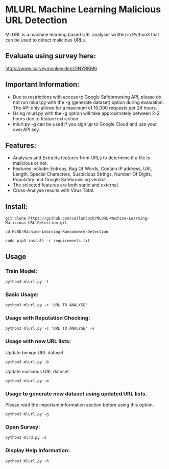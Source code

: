 # MLURL Machine Learning Malicious URL Detection
MLURL is a machine learning based URL analyser written in Python3 that can be used to detect malicious URLs.

## Evaluate using survey here:
https://www.surveymonkey.de/r/GNYBKM6

## Important Information:
* Due to restrictions with access to Google Safebrowsing API, please do not run mlurl.py with the -g (generate dataset) option during evaluation. The API only allows for a maximum of 10,000 requests per 24 hours. 
* Using mlurl.py with the -g option will take approximately between 2-3 hours due to feature extraction.
* mlurl.py -g can be used if you sign up to Google Cloud and use your own API key. 

## Features:
* Analyses and Extracts features from URLs to determine if a file is malicious or not.
* Features include: Entropy, Bag Of Words, Contain IP address, URL Length, Special Characters, Suspicious Strings, Number Of Digits, Populatiry and Google Safebrowsing verdict.
* The selected features are both static and external.   
* Cross-Analyse results with Virus Total.

## Install:
```
git clone https://github.com/callumlock/MLURL-Machine-Learning-Malicious-URL-Detection.git

cd MLRD-Machine-Learning-Ransomware-Detection

sudo pip3 install -r requirements.txt
```
## Usage

### Train Model:
```
python3 mlurl.py -t
```
### Basic Usage:
```
python3 mlurl.py -c 'URL TO ANALYSE'
```

### Usage with Reputation Checking:
```
python3 mlurl.py -c 'URL TO ANALYSE' -v
```

### Usage with new URL lists:
Update benign URL dataset.
```
python3 mlurl.py -b
```
Update malicious URL dataset.
```
python3 mlurl.py -m
```
### Usage to generate new dataset using updated URL lists.

Please read the important information section before using this option.
```
python3 mlurl.py -g
```
### Open Survey:
```
python3 mlrd.py -s
```

### Display Help Information:
```
python3 mlurl.py -h
```